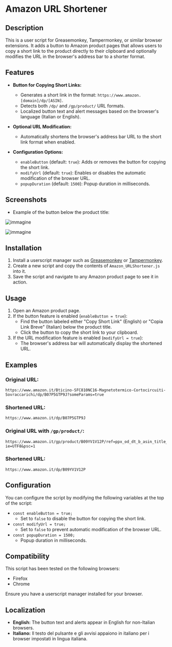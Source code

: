 # Amazon URL Shortener

## Description
This is a user script for Greasemonkey, Tampermonkey, or similar browser extensions. It adds a button to Amazon product pages that allows users to copy a short link to the product directly to their clipboard and optionally modifies the URL in the browser's address bar to a shorter format.

## Features
- **Button for Copying Short Links:**
  - Generates a short link in the format: `https://www.amazon.[domain]/dp/[ASIN]`.
  - Detects both `/dp/` and `/gp/product/` URL formats.
  - Localized button text and alert messages based on the browser's language (Italian or English).
  
- **Optional URL Modification:**
  - Automatically shortens the browser's address bar URL to the short link format when enabled.

- **Configuration Options:**
  - `enableButton` (default: `true`): Adds or removes the button for copying the short link.
  - `modifyUrl` (default: `true`): Enables or disables the automatic modification of the browser URL.
  - `popupDuration` (default: `1500`): Popup duration in milliseconds.
 
## Screenshots
- Example of the button below the product title:

![immagine](https://github.com/user-attachments/assets/1dac9578-a020-4e9b-a358-efbe0d23a622)

![immagine](https://github.com/user-attachments/assets/a781e1f9-e059-4dd4-b5e5-556954bc554d)

## Installation
1. Install a userscript manager such as [Greasemonkey](https://addons.mozilla.org/en-US/firefox/addon/greasemonkey/) or [Tampermonkey](https://www.tampermonkey.net/).
2. Create a new script and copy the contents of `Amazon_URLShortener.js` into it.
3. Save the script and navigate to any Amazon product page to see it in action.

## Usage
1. Open an Amazon product page.
2. If the button feature is enabled (`enableButton = true`):
   - Find the button labeled either "Copy Short Link" (English) or "Copia Link Breve" (Italian) below the product title.
   - Click the button to copy the short link to your clipboard.
3. If the URL modification feature is enabled (`modifyUrl = true`):
   - The browser's address bar will automatically display the shortened URL.

## Examples
### Original URL:
```
https://www.amazon.it/Bticino-SFC810NC16-Magnetotermico-Cortocircuiti-Sovraccarichi/dp/B07P5GTP9J?someParams=true
```
### Shortened URL:
```
https://www.amazon.it/dp/B07P5GTP9J
```

### Original URL with `/gp/product/`:
```
https://www.amazon.it/gp/product/B09YV1V12P/ref=ppx_od_dt_b_asin_title_s00?ie=UTF8&psc=1
```
### Shortened URL:
```
https://www.amazon.it/dp/B09YV1V12P
```

## Configuration
You can configure the script by modifying the following variables at the top of the script:
- `const enableButton = true;`
  - Set to `false` to disable the button for copying the short link.
- `const modifyUrl = true;`
  - Set to `false` to prevent automatic modification of the browser URL.
- `const popupDuration = 1500;`
  - Popup duration in milliseconds.

## Compatibility
This script has been tested on the following browsers:
- Firefox
- Chrome

Ensure you have a userscript manager installed for your browser.

## Localization
- **English:** The button text and alerts appear in English for non-Italian browsers.
- **Italiano:** Il testo del pulsante e gli avvisi appaiono in italiano per i browser impostati in lingua italiana.
